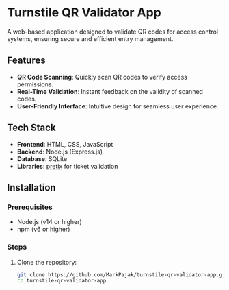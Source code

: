 # Turnstile QR Validator App

A web-based application designed to validate QR codes for access control systems, ensuring secure and efficient entry management.

## Features

- **QR Code Scanning**: Quickly scan QR codes to verify access permissions.
- **Real-Time Validation**: Instant feedback on the validity of scanned codes.
- **User-Friendly Interface**: Intuitive design for seamless user experience.

## Tech Stack

- **Frontend**: HTML, CSS, JavaScript
- **Backend**: Node.js (Express.js)
- **Database**: SQLite
- **Libraries**: [pretix](https://github.com/pretix/pretix) for ticket validation

## Installation

### Prerequisites

- Node.js (v14 or higher)
- npm (v6 or higher)

### Steps

1. Clone the repository:

   ```bash
   git clone https://github.com/MarkPajak/turnstile-qr-validator-app.git
   cd turnstile-qr-validator-app
